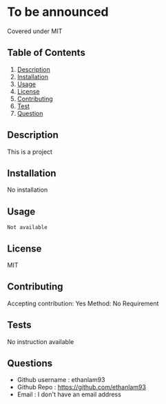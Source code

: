 
# To be announced 
Covered under MIT
## Table of Contents

1. [Description](#description)
2. [Installation](#installation)
3. [Usage](#usage)
4. [License](#license)
5. [Contributing](#contributing)
6. [Test](#tests)
7. [Question](#questions)

## Description
This is a project

## Installation 
No installation
## Usage 
```
Not available
```

## License 
MIT
## Contributing
Accepting contribution: Yes
Method: No Requirement

## Tests
No instruction available

## Questions 
- Github username : ethanlam93
- Github Repo : https://github.com/ethanlam93
- Email : I don't have an email address 